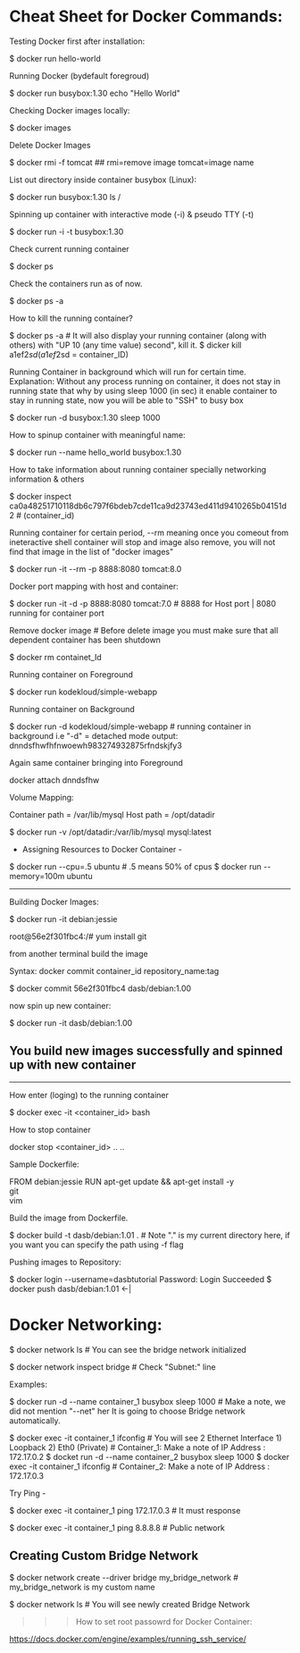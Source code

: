 Cheat Sheet for Docker Commands:
===============================

Testing Docker first after installation:

$ docker run hello-world

Running Docker (bydefault foregroud)

$ docker run busybox:1.30 echo "Hello World"

Checking Docker images locally:

$ docker images

Delete Docker Images

$ docker rmi -f tomcat 		## rmi=remove image  tomcat=image name


List out directory inside container busybox (Linux):

$ docker run busybox:1.30 ls /


Spinning up container with interactive mode (-i) & pseudo TTY (-t)

$ docker run -i -t busybox:1.30


Check current running container

$ docker ps

Check the containers run as of now.

$ docker ps -a

How to kill the running container?

$ docker ps -a 	# It will also display your running container (along with others) with "UP 10 (any time value) second", kill it.
$ dicker kill a1ef$2sd (a1ef$2sd = container_ID)


Running Container in background which will run for certain time.
Explanation: Without any process running on container, it does not stay in running state that why by using sleep 1000 (in sec)
			it enable container to stay in running state, now you will be able to "SSH" to busy box

$ docker run -d busybox:1.30 sleep 1000

How to spinup container with meaningful name:

$ docker run --name hello_world busybox:1.30


How to take information about running container specially networking information & others

$ docker inspect ca0a48251710118db6c797f6bdeb7cde11ca9d23743ed411d9410265b04151d2 # (container_id)


Running container for certain period, --rm meaning once you comeout from ineteractive shell
container will stop and image also remove, you will not find that image in the list of "docker images"

$ docker run -it --rm -p 8888:8080 tomcat:8.0


Docker port mapping with host and container:

$ docker run -it -d -p 8888:8080 tomcat:7.0 # 8888 for Host port | 8080 running for container port

Remove docker image             # Before delete image you must make sure that all dependent container has been shutdown

$ docker rm containet_Id


Running container on Foreground 

$ docker run kodekloud/simple-webapp

Running container on Background

$ docker run -d kodekloud/simple-webapp           # running container in background i.e "-d" = detached mode
  output: dnndsfhwfhfnwoewh983274932875rfndskjfy3
  
Again same container bringing into Foreground

docker attach dnndsfhw


Volume Mapping:

Container path = /var/lib/mysql    Host path = /opt/datadir

$ docker run -v /opt/datadir:/var/lib/mysql mysql:latest


* Assigning Resources to Docker Container -

$ docker run --cpu=.5 ubuntu		# .5 means 50% of cpus
$ docker run --memory=100m ubuntu

-----------------------
Building Docker Images:

$ docker run -it debian:jessie

root@56e2f301fbc4:/# yum install git

from another terminal build the image

Syntax: docker commit container_id repository_name:tag

$ docker commit 56e2f301fbc4 dasb/debian:1.00

now spin up new container:

$ docker run -it dasb/debian:1.00

## You build new images successfully and spinned up with new container
----------------------


How enter (loging) to the running container

$ docker exec -it <container_id> bash


How to stop container

docker stop <container_id> .. ..







Sample Dockerfile:


FROM debian:jessie
RUN apt-get update && apt-get install -y \
git \
vim


Build the image from Dockerfile.

$ docker build -t dasb/debian:1.01 .          # Note "." is my current directory here, if you want you can specify the path using -f flag



Pushing images to Repository:

$ docker login --username=dasbtutorial
Password:
Login Succeeded
$ docker push dasb/debian:1.01 <-|



Docker Networking:
=================

$ docker network ls      # You can see the bridge network initialized

$ docker network inspect bridge         # Check "Subnet:" line


Examples:

$ docker run -d --name container_1 busybox sleep 1000      # Make a note, we did not mention "--net" her
                                                             It is going to choose Bridge network automatically.
                                                             
$ docker exec -it container_1 ifconfig                     # You will see 2 Ethernet Interface 1) Loopback 2) Eth0 (Private)
                                                           # Container_1: Make a note of IP Address : 172.17.0.2
$ docket run -d --name container_2 busybox sleep 1000
$ docker exec -it container_1 ifconfig                     # Container_2: Make a note of IP Address : 172.17.0.3

Try Ping -

$ docker exec -it container_1 ping 172.17.0.3               # It must response

$ docker exec -it container_1 ping 8.8.8.8                  # Public network



## Creating Custom Bridge Network

$ docker network create --driver bridge my_bridge_network       # my_bridge_network is my custom name

$ docker network ls                                             # You will see newly created Bridge Network



>>> How to set root passowrd for Docker Container:

https://docs.docker.com/engine/examples/running_ssh_service/